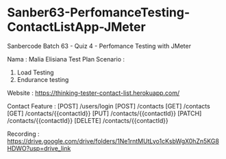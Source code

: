 # Sanber63-PerfomanceTesting-ContactListApp-JMeter
Sanbercode Batch 63 - Quiz 4 - Perfomance Testing with JMeter

Nama : Malia Elisiana
Test Plan Scenario :
1. Load Testing
2. Endurance testing

Website : https://thinking-tester-contact-list.herokuapp.com/

Contact Feature :
[POST] /users/login
[POST] /contacts
[GET] /contacts
[GET] /contacts/{{contactId}}
[PUT] /contacts/{{contactId}}
[PATCH] /contacts/{{contactId}}
[DELETE] /contacts/{{contactId}}

Recording : https://drive.google.com/drive/folders/1Ne1rntMUtLyo1cKsbWgX0hZn5KG8HDWO?usp=drive_link

